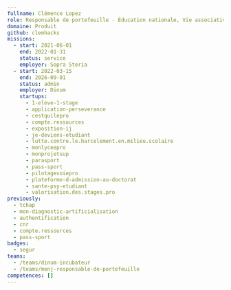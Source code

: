 ```yaml
---
fullname: Clémence Lopez
role: Responsable de portefeuille - Éducation nationale, Vie associative, Sports et Enseignement supérieur
domaine: Produit
github: clemhacks
missions:
  - start: 2021-06-01
    end: 2022-01-31
    status: service
    employer: Sopra Steria
  - start: 2022-03-15
    end: 2026-09-01
    status: admin
    employer: Dinum
    startups:
      - 1-eleve-1-stage
      - application-perseverance
      - cestquilepro
      - compte.ressources
      - exposition-ij
      - je-deviens-etudiant
      - lutte.contre.le.harcelement.en.milieu.scolaire
      - monlyceepro
      - monprojetsup
      - parasport
      - pass-sport
      - pilotagevoiepro
      - plateforme-d-admission-au-doctorat
      - sante-psy-etudiant
      - valorisation.des.stages.pro
previously:
  - tchap
  - mon-diagnostic-artificialisation
  - authentification
  - cnr
  - compte.ressources
  - pass-sport
badges:
  - segur
teams:
  - /teams/dinum-incubateur
  - /teams/menj-responsable-de-portefeuille
competences: []
---
```

